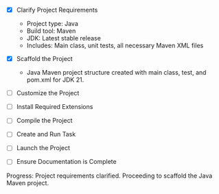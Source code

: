 - [x] Clarify Project Requirements
  - Project type: Java
  - Build tool: Maven
  - JDK: Latest stable release
  - Includes: Main class, unit tests, all necessary Maven XML files

- [x] Scaffold the Project
  - Java Maven project structure created with main class, test, and pom.xml for JDK 21.
- [ ] Customize the Project
- [ ] Install Required Extensions
- [ ] Compile the Project
- [ ] Create and Run Task
- [ ] Launch the Project
- [ ] Ensure Documentation is Complete

Progress: Project requirements clarified. Proceeding to scaffold the Java Maven project.